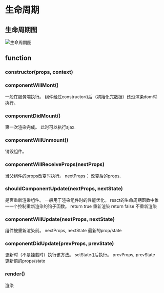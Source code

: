 # 生命周期
## 生命周期图

![生命周期图]()

## function

### constructor(props, context)

### componentWillMont()

一般在服务端执行。
组件经过constructor()后（初始化完数据）还没渲染dom时执行。

### componentDidMount()

第一次渲染完成。
此时可以执行ajax.

### componentWillUnmount()

销毁组件。

### componentWillReceiveProps(nextProps)

当父组件的props改变时执行。
nextProps： 改变后的props.

### shouldComponentUpdate(nextProps, nextState)

是否重新渲染组件。
一般用于渲染组件时的性能优化。
react的生命周期函数中惟一一个控制重新渲染的钩子函数。
return true    重新渲染
return false 不重新渲染

### componentWillUpdate(nextProps, nextState)

组件被重新渲染前。
nextProps, nextState 最新的prop/state

### componentDidUpdate(prevProps, prevState)

更新时（不是挂载时）执行该方法。
setState()后执行。
prevProps, prevState 更新前的props/state

### render()

渲染
